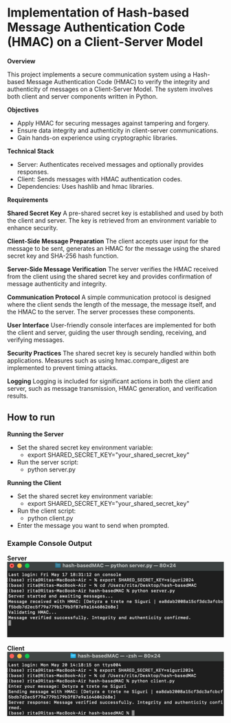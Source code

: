 # Implementation of Hash-based Message Authentication Code (HMAC) on a Client-Server Model

**Overview**

This project implements a secure communication system using a Hash-based Message Authentication Code (HMAC) to verify the integrity and authenticity of messages on a Client-Server Model. The system involves both client and server components written in Python.

**Objectives**

* Apply HMAC for securing messages against tampering and forgery.
* Ensure data integrity and authenticity in client-server communications.
* Gain hands-on experience using cryptographic libraries.

**Technical Stack**

* Server: Authenticates received messages and optionally provides responses.
* Client: Sends messages with HMAC authentication codes.
* Dependencies: Uses hashlib and hmac libraries.

**Requirements**

**Shared Secret Key**
A pre-shared secret key is established and used by both the client and server. The key is retrieved from an environment variable to enhance security.

**Client-Side Message Preparation**
The client accepts user input for the message to be sent, generates an HMAC for the message using the shared secret key and SHA-256 hash function.

**Server-Side Message Verification**
The server verifies the HMAC received from the client using the shared secret key and provides confirmation of message authenticity and integrity.

**Communication Protocol**
A simple communication protocol is designed where the client sends the length of the message, the message itself, and the HMAC to the server. The server processes these components.

**User Interface**
User-friendly console interfaces are implemented for both the client and server, guiding the user through sending, receiving, and verifying messages.

**Security Practices**
The shared secret key is securely handled within both applications. Measures such as using hmac.compare_digest are implemented to prevent timing attacks.

**Logging**
Logging is included for significant actions in both the client and server, such as message transmission, HMAC generation, and verification results.

<h2>How to run</h2>

**Running the Server**
* Set the shared secret key environment variable:
  * export SHARED_SECRET_KEY="your_shared_secret_key"
* Run the server script:
  * python server.py

**Running the Client**
* Set the shared secret key environment variable:
  * export SHARED_SECRET_KEY="your_shared_secret_key"
* Run the client script:
  * python client.py
* Enter the message you want to send when prompted.

<h3>Example Console Output</h3>

**Server**
<img src="Server.png">

**Client**
<img src="Client.png">



